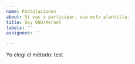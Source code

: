 ```yaml
---
name: Postulaciones
about: Si vas a participar, usa esta plantilla.
title: Soy GNU/Kernel
labels: ''
assignees: ''

---
```


Yo elegí el método: test
